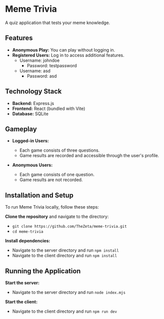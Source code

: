 # Meme Trivia

A quiz application that tests your meme knowledge.

## Features

- **Anonymous Play:** You can play without logging in.
- **Registered Users:** Log in to access additional features.
  - Username: johndoe
    - Password: testpassword
  - Username: asd
    - Password: asd

## Technology Stack

- **Backend:** Express.js
- **Frontend:** React (bundled with Vite)
- **Database:** SQLite

## Gameplay

- **Logged-in Users:**
  - Each game consists of three questions.
  - Game results are recorded and accessible through the user's profile.
  
- **Anonymous Users:**
  - Each game consists of one question.
  - Game results are not recorded.

## Installation and Setup

To run Meme Trivia locally, follow these steps:

**Clone the repository** and navigate to the directory:
- `git clone https://github.com/TheZeta/meme-trivia.git`
- `cd meme-trivia`

**Install dependencies:**
- Navigate to the server directory and run `npm install`
- Navigate to the client directory and run `npm install`

## Running the Application

**Start the server:**
- Navigate to the server directory and run `node index.mjs`

**Start the client:**
- Navigate to the client directory and run `npm run dev`
